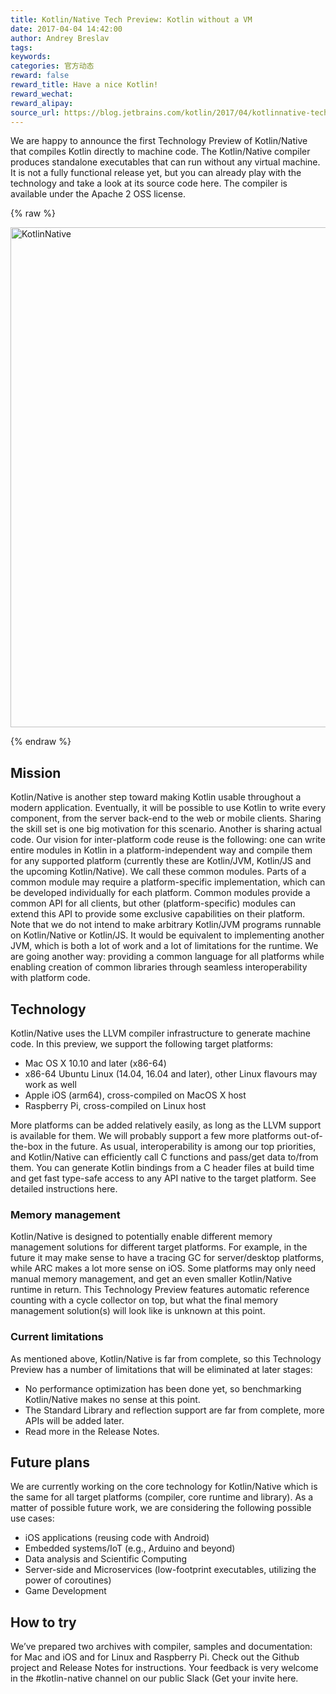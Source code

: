 ```yaml
---
title: Kotlin/Native Tech Preview: Kotlin without a VM
date: 2017-04-04 14:42:00
author: Andrey Breslav
tags:
keywords:
categories: 官方动态
reward: false
reward_title: Have a nice Kotlin!
reward_wechat:
reward_alipay:
source_url: https://blog.jetbrains.com/kotlin/2017/04/kotlinnative-tech-preview-kotlin-without-a-vm/
---
```


We are happy to announce the first Technology Preview of Kotlin/Native that compiles Kotlin directly to machine code. The Kotlin/Native compiler produces standalone executables that can run without any virtual machine.
It is not a fully functional release yet, but you can already play with the technology and take a look at its source code here. The compiler is available under the Apache 2 OSS license.

{% raw %}
<p><img alt="KotlinNative" class="alignnone size-full wp-image-4889" src="https://d3nmt5vlzunoa1.cloudfront.net/kotlin/files/2017/04/KotlinNative.png" width="800"/><br/>
<span id="more-4862"></span></p>
{% endraw %}

## Mission

Kotlin/Native is another step toward making Kotlin usable throughout a modern application. Eventually, it will be possible to use Kotlin to write every component, from the server back-end to the web or mobile clients. Sharing the skill set is one big motivation for this scenario. Another is sharing actual code.
Our vision for inter-platform code reuse is the following: one can write entire modules in Kotlin in a platform-independent way and compile them for any supported platform (currently these are Kotlin/JVM, Kotlin/JS and the upcoming Kotlin/Native). We call these common modules. Parts of a common module may require a platform-specific implementation, which can be developed individually for each platform. Common modules provide a common API for all clients, but other (platform-specific) modules can extend this API to provide some exclusive capabilities on their platform.
Note that we do not intend to make arbitrary Kotlin/JVM programs runnable on Kotlin/Native or Kotlin/JS. It would be equivalent to implementing another JVM, which is both a lot of work and a lot of limitations for the runtime. We are going another way: providing a common language for all platforms while enabling creation of common libraries through seamless interoperability with platform code.
## Technology

Kotlin/Native uses the LLVM compiler infrastructure to generate machine code. In this preview, we support the following target platforms:

* Mac OS X 10.10 and later (x86-64)
* x86-64 Ubuntu Linux (14.04, 16.04 and later), other Linux flavours may work as well
* Apple iOS (arm64), cross-compiled on MacOS X host
* Raspberry Pi, cross-compiled on Linux host

More platforms can be added relatively easily, as long as the LLVM support is available for them. We will probably support a few more platforms out-of-the-box in the future.
As usual, interoperability is among our top priorities, and Kotlin/Native can efficiently call C functions and pass/get data to/from them. You can generate Kotlin bindings from a C header files at build time and get fast type-safe access to any API native to the target platform. See detailed instructions here.
### Memory management

Kotlin/Native is designed to potentially enable different memory management solutions for different target platforms. For example, in the future it may make sense to have a tracing GC for server/desktop platforms, while ARC makes a lot more sense on iOS. Some platforms may only need manual memory management, and get an even smaller Kotlin/Native runtime in return.
This Technology Preview features automatic reference counting with a cycle collector on top, but what the final memory management solution(s) will look like is unknown at this point.
### Current limitations

As mentioned above, Kotlin/Native is far from complete, so this Technology Preview has a number of limitations that will be eliminated at later stages:

* No performance optimization has been done yet, so benchmarking Kotlin/Native makes no sense at this point.
* The Standard Library and reflection support are far from complete, more APIs will be added later.
* Read more in the Release Notes.

## Future plans

We are currently working on the core technology for Kotlin/Native which is the same for all target platforms (compiler, core runtime and library). As a matter of possible future work, we are considering the following possible use cases:

* iOS applications (reusing code with Android)
* Embedded systems/IoT (e.g., Arduino and beyond)
* Data analysis and Scientific Computing
* Server-side and Microservices (low-footprint executables, utilizing the power of coroutines)
* Game Development

## How to try

We’ve prepared two archives with compiler, samples and documentation: for Mac and iOS and for Linux and Raspberry Pi.
Check out the Github project and Release Notes for instructions.
Your feedback is very welcome in the #kotlin-native channel on our public Slack (Get your invite here.
